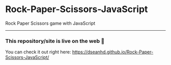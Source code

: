 # Rock-Paper-Scissors-JavaScript
Rock Paper Scissors game with JavaScript

<hr>

### This repository/site is live on the web 🚀
You can check it out right here: https://dseanhd.github.io/Rock-Paper-Scissors-JavaScript/